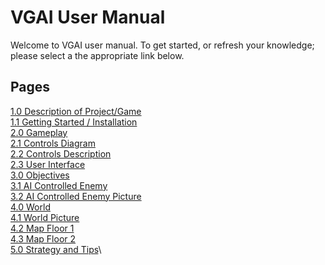 # VGAI User Manual 

Welcome to VGAI user manual. To get started, or refresh your knowledge; please select a the appropriate link below.


## Pages
[1.0 Description of Project/Game](https://github.com/krusesw/SeniorDesign/blob/master/13%20-%20User%20Documentation%20Game%20Manual/Manual%20Pages/manualDescription.md)\
[1.1 Getting Started / Installation](https://github.com/krusesw/SeniorDesign/blob/master/13%20-%20User%20Documentation%20Game%20Manual/Manual%20Pages/manualGettingStarted.md)\
[2.0 Gameplay](https://github.com/krusesw/SeniorDesign/blob/master/13%20-%20User%20Documentation%20Game%20Manual/Manual%20Pages/manualGameplay.md)\
[2.1 Controls Diagram](https://github.com/krusesw/SeniorDesign/wiki/2---Project-Description)\
[2.2 Controls Description](https://github.com/krusesw/SeniorDesign/blob/master/13%20-%20User%20Documentation%20Game%20Manual/Manual%20Pages/manualControls.md)\
[2.3 User Interface](https://github.com/krusesw/SeniorDesign/blob/master/13%20-%20User%20Documentation%20Game%20Manual/Manual%20Pages/manualUI.md)\
[3.0 Objectives](https://github.com/krusesw/SeniorDesign/blob/master/13%20-%20User%20Documentation%20Game%20Manual/Manual%20Pages/manualObjectives.md)\
[3.1 AI Controlled Enemy](https://github.com/krusesw/SeniorDesign/wiki/3---User-Stories-and-Design-Diagrams)\
[3.2 AI Controlled Enemy Picture](https://github.com/krusesw/SeniorDesign/wiki/3---User-Stories-and-Design-Diagrams)\
[4.0 World](https://github.com/krusesw/SeniorDesign/wiki/5---ABET-Concerns)\
[4.1 World Picture](https://github.com/krusesw/SeniorDesign/wiki/6---Powerpoint-Presentations)\
[4.2 Map Floor 1](https://github.com/krusesw/SeniorDesign/wiki/6---Powerpoint-Presentations)\
[4.3 Map Floor 2](https://github.com/krusesw/SeniorDesign/wiki/6---Powerpoint-Presentations)\
[5.0 Strategy and Tips](https://github.com/krusesw/SeniorDesign/wiki/7---Self-Assessment-Essays)\

 
